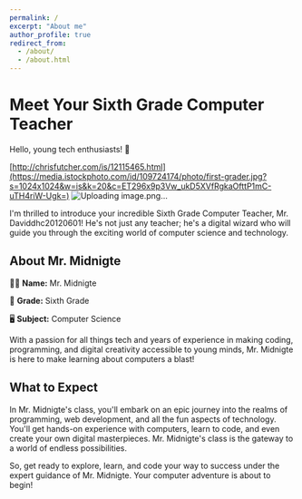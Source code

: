```yaml
---
permalink: /
excerpt: "About me"
author_profile: true
redirect_from: 
  - /about/
  - /about.html
---
```


# Meet Your Sixth Grade Computer Teacher

Hello, young tech enthusiasts! 👋

[http://chrisfutcher.com/is/12115465.html](https://media.istockphoto.com/id/109724174/photo/first-grader.jpg?s=1024x1024&w=is&k=20&c=ET296x9p3Vw_ukD5XVfRgkaOfttP1mC-uTH4riW-Ugk=)
![Uploading image.png…](https://media.istockphoto.com/id/109724174/photo/first-grader.jpg?s=1024x1024&w=is&k=20&c=ET296x9p3Vw_ukD5XVfRgkaOfttP1mC-uTH4riW-Ugk=)

I'm thrilled to introduce your incredible Sixth Grade Computer Teacher, Mr. Daviddhc20120601! He's not just any teacher; he's a digital wizard who will guide you through the exciting world of computer science and technology.

## About Mr. Midnigte

👩‍🏫 **Name:** Mr. Midnigte

🏫 **Grade:** Sixth Grade

🖥️ **Subject:** Computer Science

With a passion for all things tech and years of experience in making coding, programming, and digital creativity accessible to young minds, Mr. Midnigte is here to make learning about computers a blast!

## What to Expect

In Mr. Midnigte's class, you'll embark on an epic journey into the realms of programming, web development, and all the fun aspects of technology. You'll get hands-on experience with computers, learn to code, and even create your own digital masterpieces. Mr. Midnigte's class is the gateway to a world of endless possibilities.

So, get ready to explore, learn, and code your way to success under the expert guidance of Mr. Midnigte. Your computer adventure is about to begin!

